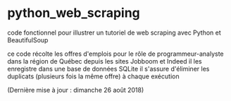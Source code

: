 # python_web_scraping

code fonctionnel pour illustrer 
un tutoriel de web scraping avec
Python et BeautifulSoup

ce code récolte les offres d'emplois pour le rôle de programmeur-analyste dans la région de Québec depuis les sites Jobboom et Indeed
il les enregistre dans une base de données SQLite
il s'assure d'éliminer les duplicats (plusieurs fois la même offre) à chaque exécution

(Dernière mise à jour : dimanche 26 août 2018)
